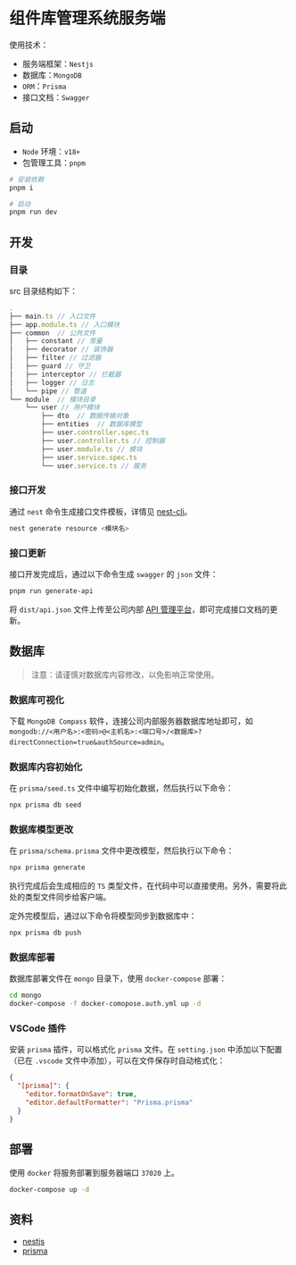 # 组件库管理系统服务端

使用技术：

- 服务端框架：`Nestjs`
- 数据库：`MongoDB`
- `ORM`：`Prisma`
- 接口文档：`Swagger`

## 启动

- `Node` 环境：`v18+`
- 包管理工具：`pnpm`

```bash
# 安装依赖
pnpm i

# 启动
pnpm run dev
```

## 开发

### 目录

src 目录结构如下：

```js
.
├── main.ts // 入口文件
├── app.module.ts // 入口模块
├── common  // 公共文件
│   ├── constant // 常量
│   ├── decorator // 装饰器
│   ├── filter // 过滤器
│   ├── guard // 守卫
│   ├── interceptor // 拦截器
│   ├── logger // 日志
│   └── pipe // 管道
└── module  // 模块目录
    └── user // 用户模块
        ├── dto  // 数据传输对象
        ├── entities  // 数据库模型
        ├── user.controller.spec.ts
        ├── user.controller.ts // 控制器
        ├── user.module.ts // 模块
        ├── user.service.spec.ts
        └── user.service.ts // 服务
```

### 接口开发

通过 `nest` 命令生成接口文件模板，详情见 [nest-cli](https://docs.nestjs.com/cli/usages)。

```bash
nest generate resource <模块名>
```

### 接口更新

接口开发完成后，通过以下命令生成 `swagger` 的 `json` 文件：

```bash
pnpm run generate-api
```

将 `dist/api.json` 文件上传至公司内部 [API 管理平台](http://dev-api.qingteng.cn:81/#/project/648813638ac2e00019ea8c73/interface/list?versionId=648815b18ac2e00019ea8c7b)，即可完成接口文档的更新。

## 数据库

> 注意：请谨慎对数据库内容修改，以免影响正常使用。

### 数据库可视化

下载 `MongoDB Compass` 软件，连接公司内部服务器数据库地址即可，如 `mongodb://<用户名>:<密码>@<主机名>:<端口号>/<数据库>?directConnection=true&authSource=admin`。

### 数据库内容初始化

在 `prisma/seed.ts` 文件中编写初始化数据，然后执行以下命令：

```bash
npx prisma db seed
```

### 数据库模型更改

在 `prisma/schema.prisma` 文件中更改模型，然后执行以下命令：

```bash
npx prisma generate
```

执行完成后会生成相应的 `TS` 类型文件，在代码中可以直接使用。另外，需要将此处的类型文件同步给客户端。

定外完模型后，通过以下命令将模型同步到数据库中：

```bash
npx prisma db push
```

### 数据库部署

数据库部署文件在 `mongo` 目录下，使用 `docker-compose` 部署：

```bash
cd mongo
docker-compose -f docker-comopose.auth.yml up -d
```

### VSCode 插件

安装 `prisma` 插件，可以格式化 `prisma` 文件。在 `setting.json` 中添加以下配置（已在 `.vscode` 文件中添加），可以在文件保存时自动格式化：

```json
{
  "[prisma]": {
    "editor.formatOnSave": true,
    "editor.defaultFormatter": "Prisma.prisma"
  }
}
```

## 部署

使用 `docker` 将服务部署到服务器端口 `37020` 上。

```bash
docker-compose up -d
```

## 资料

- [nestjs](https://docs.nestjs.com/openapi/introduction)
- [prisma](https://www.prisma.io/docs/concepts/overview/why-prismas)
